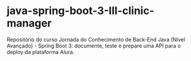 # java-spring-boot-3-III-clinic-manager
Repositório do curso Jornada do Conhecimento de Back-End Java (Nível Avançado) - Spring Boot 3: documente, teste e prepare uma API para o deploy da plataforma Alura.
